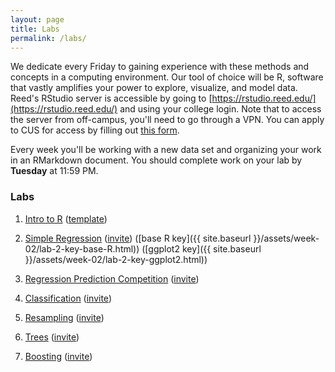 ```yaml
---
layout: page
title: Labs
permalink: /labs/
---
```


We dedicate every Friday to gaining experience with these methods and
concepts in a computing environment. Our tool of choice will be R, software that
vastly amplifies your power to explore, visualize, and model data. Reed's RStudio
server is accessible by going to [https://rstudio.reed.edu/](https://rstudio.reed.edu/) 
and using your college login. Note that to access the server from off-campus,
you'll need to go through a VPN. You can apply to CUS for access by filling out
[this form](https://docs.google.com/a/reed.edu/forms/d/1oMG4c732c2CAPXr9oGni45lz3-UyDKIfKPMaXKXH6pU/viewform).

Every week you'll be working with a new data set and organizing your work in an
RMarkdown document. You should complete work on your lab by **Tuesday** at 11:59 PM.

### Labs

1. <a href = "{{ site.baseurl }}/assets/week-01/lab/lab-1.html" target = "_blank">Intro to R</a> (<a href = "{{ site.baseurl }}/assets/week-01/lab/lab-1-template.Rmd" target = "_blank">template</a>)

2. <a href = "{{ site.baseurl }}/assets/week-02/lab-2.html" target = "_blank">Simple Regression</a> ([invite](https://classroom.github.com/assignment-invitations/eeccb61f614dec6e1d7309c423d14224)) ([base R key]({{ site.baseurl }}/assets/week-02/lab-2-key-base-R.html)) ([ggplot2 key]({{ site.baseurl }}/assets/week-02/lab-2-key-ggplot2.html))

3. <a href = "{{ site.baseurl }}/assets/week-03/lab-3.html" target = "_blank">Regression Prediction Competition</a> ([invite](https://classroom.github.com/assignment-invitations/231ccf6ff2179babc878234b44cc7be6))

4. <a href = "{{ site.baseurl }}/assets/week-06/lab-4.html" target = "_blank">Classification</a> ([invite](https://classroom.github.com/assignment-invitations/4de6d957bcd81049ec0479e1948fc1c2))

5. <a href = "{{ site.baseurl }}/assets/week-07/lab-5.html" target = "_blank">Resampling</a> ([invite](https://classroom.github.com/assignment-invitations/cc19823d9437d0d60b015cd2119a9bcb))

6. <a href = "{{ site.baseurl }}/assets/week-09/lab-6.html" target = "_blank">Trees</a> ([invite](https://classroom.github.com/assignment-invitations/3266aa271c670745093e7904285309ca))

7. <a href = "{{ site.baseurl }}/assets/week-09/lab-7.html" target = "_blank">Boosting</a> ([invite](https://classroom.github.com/assignment-invitations/0ea2249ecc5f06fc69fe1b095188a6db))
